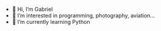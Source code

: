 - 👋 Hi, I’m GabrieI
- 👀 I’m interested in programming, photography, aviation...
- 🌱 I’m currently learning Python

<!---
GabrieIBro/GabrieIBro is a ✨ special ✨ repository because its `README.md` (this file) appears on your GitHub profile.
You can click the Preview link to take a look at your changes.
--->
